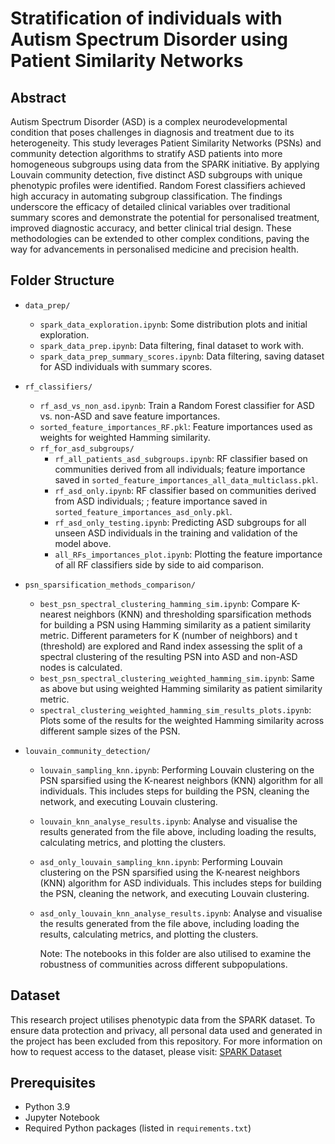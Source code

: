 # Stratification of individuals with Autism Spectrum Disorder using Patient Similarity Networks

## Abstract
Autism Spectrum Disorder (ASD) is a complex neurodevelopmental condition that poses challenges in diagnosis and treatment due to its heterogeneity. This study leverages Patient Similarity Networks (PSNs) and community detection algorithms to stratify ASD patients into more homogeneous subgroups using data from the SPARK initiative. By applying Louvain community detection, five distinct ASD subgroups with unique phenotypic profiles were identified. Random Forest classifiers achieved high accuracy in automating subgroup classification. The findings underscore the efficacy of detailed clinical variables over traditional summary scores and demonstrate the potential for personalised treatment, improved diagnostic accuracy, and better clinical trial design. These methodologies can be extended to other complex conditions, paving the way for advancements in personalised medicine and precision health.


<!-- This project contains various experiments and analyses related to community detection and classification using Louvain clustering and Random Forest classifiers. The code is organised into several Jupyter notebooks, each focusing on different aspects of the analysis. -->

## Folder Structure

- `data_prep/`
  - `spark_data_exploration.ipynb`: Some distribution plots and initial exploration.
  - `spark_data_prep.ipynb`: Data filtering, final dataset to work with.
  - `spark_data_prep_summary_scores.ipynb`: Data filtering, saving dataset for ASD individuals with summary scores.

- `rf_classifiers/`
  - `rf_asd_vs_non_asd.ipynb`: Train a Random Forest classifier for ASD vs. non-ASD and save feature importances.
  - `sorted_feature_importances_RF.pkl`: Feature importances used as weights for weighted Hamming similarity.
  - `rf_for_asd_subgroups/`
    - `rf_all_patients_asd_subgroups.ipynb`: RF classifier based on communities derived from all individuals; feature importance saved in `sorted_feature_importances_all_data_multiclass.pkl`.
    - `rf_asd_only.ipynb`: RF classifier based on communities derived from ASD individuals; ; feature importance saved in `sorted_feature_importances_asd_only.pkl`.
    - `rf_asd_only_testing.ipynb`: Predicting ASD subgroups for all unseen ASD individuals in the training and validation of the model above.
    - `all_RFs_importances_plot.ipynb`: Plotting the feature importance of all RF classifiers side by side to aid comparison.

- `psn_sparsification_methods_comparison/`
  - `best_psn_spectral_clustering_hamming_sim.ipynb`: Compare K-nearest neighbors (KNN) and thresholding sparsification methods for building a PSN using Hamming similarity as a patient similarity metric. Different parameters for K (number of neighbors) and t (threshold) are explored and Rand index assessing the split of a spectral clustering of the resulting PSN into ASD and non-ASD nodes is calculated.
  - `best_psn_spectral_clustering_weighted_hamming_sim.ipynb`: Same as above but using weighted Hamming similarity as patient similarity metric.
  - `spectral_clustering_weighted_hamming_sim_results_plots.ipynb`: Plots some of the results for the weighted Hamming similarity across different sample sizes of the PSN.

- `louvain_community_detection/`
  - `louvain_sampling_knn.ipynb`: Performing Louvain clustering on the PSN sparsified using the K-nearest neighbors (KNN) algorithm for all individuals. This includes steps for building the PSN, cleaning the network, and executing Louvain clustering.
  - `louvain_knn_analyse_results.ipynb`: Analyse and visualise the results generated from the file above, including loading the results, calculating metrics, and plotting the clusters.
  - `asd_only_louvain_sampling_knn.ipynb`: Performing Louvain clustering on the PSN sparsified using the K-nearest neighbors (KNN) algorithm for ASD individuals. This includes steps for building the PSN, cleaning the network, and executing Louvain clustering.
  - `asd_only_louvain_knn_analyse_results.ipynb`: Analyse and visualise the results generated from the file above, including loading the results, calculating metrics, and plotting the clusters.
    
    Note: The notebooks in this folder are also utilised to examine the robustness of communities across different subpopulations.


## Dataset
This research project utilises phenotypic data from the SPARK dataset. To ensure data protection and privacy, all personal data used and generated in the project has been excluded from this repository. For more information on how to request access to the dataset, please visit: [SPARK Dataset](https://www.sfari.org/resource/spark/)

## Prerequisites

- Python 3.9
- Jupyter Notebook
- Required Python packages (listed in `requirements.txt`)

